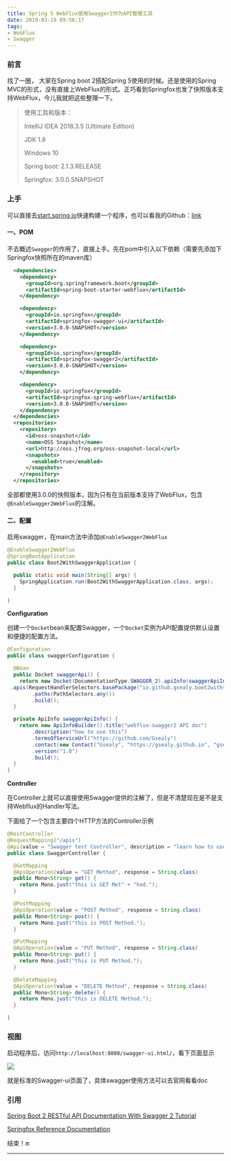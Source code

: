 ```yaml
---
title: Spring 5 WebFlux使用Swagger2作为API管理工具
date: 2019-03-19 09:56:17
tags:
- WebFlux
- Swagger
---
```


### 前言

找了一圈， 大家在Spring boot 2搭配Spring 5使用的时候。还是使用的Spring MVC的形式，没有直接上WebFlux的形式。正巧看到Springfox也发了快照版本支持WebFlux，今儿我就把这些整理一下。

> 使用工具和版本：
>
> IntelliJ IDEA 2018.3.5 (Ultimate Edition)
>
> JDK 1.8
>
> Windows 10
>
> Spring boot: 2.1.3.RELEASE
>
> Springfox: 3.0.0.SNAPSHOT

### 上手

可以直接去[start.spring.io](https://start.spring.io)快速构建一个程序，也可以看我的Github：[link](https://github.com/Gsealy/some-webflux-extensions)

#### 一、POM

不去概述`Swagger`的作用了，直接上手。先在pom中引入以下依赖（需要先添加下Springfox快照所在的maven库）

```xml
  <dependencies>
    <dependency>
      <groupId>org.springframework.boot</groupId>
      <artifactId>spring-boot-starter-webflux</artifactId>
    </dependency>

    <dependency>
      <groupId>io.springfox</groupId>
      <artifactId>springfox-swagger-ui</artifactId>
      <version>3.0.0-SNAPSHOT</version>
    </dependency>

    <dependency>
      <groupId>io.springfox</groupId>
      <artifactId>springfox-swagger2</artifactId>
      <version>3.0.0-SNAPSHOT</version>
    </dependency>

    <dependency>
      <groupId>io.springfox</groupId>
      <artifactId>springfox-spring-webflux</artifactId>
      <version>3.0.0-SNAPSHOT</version>
    </dependency>
  </dependencies>
  <repositories>
    <repository>
      <id>oss-snapshot</id>
      <name>OSS Snapshot</name>
      <url>http://oss.jfrog.org/oss-snapshot-local</url>
      <snapshots>
        <enabled>true</enabled>
      </snapshots>
    </repository>
  </repositories>
```

全部都使用3.0.0的快照版本，因为只有在当前版本支持了WebFlux，包含`@EnableSwagger2WebFlux`的注解。

#### 二、配置

启用swagger，在main方法中添加`@EnableSwagger2WebFlux`

```java
@EnableSwagger2WebFlux
@SpringBootApplication
public class Boot2WithSwaggerApplication {

  public static void main(String[] args) {
    SpringApplication.run(Boot2WithSwaggerApplication.class, args);
  }

}
```

**Configuration**

创建一个`Docket`bean来配置Swagger，一个`Docket`实例为API配置提供默认设置和便捷的配置方法。

```java
@Configuration
public class swaggerConfiguration {

  @Bean
  public Docket swaggerApi() {
    return new Docket(DocumentationType.SWAGGER_2).apiInfo(swaggerApiInfo()).select() 
 .apis(RequestHandlerSelectors.basePackage("io.github.gsealy.boot2withswagger.controller")) 
        .paths(PathSelectors.any())
        .build();
  }

  private ApiInfo swaggerApiInfo() {
    return new ApiInfoBuilder().title("webflux-swagger2 API doc")
        .description("how to use this")
        .termsOfServiceUrl("https://github.com/Gsealy")
        .contact(new Contact("Gsealy", "https://gsealy.github.io", "gsealy@gmail.com")) 
        .version("1.0")
        .build();
  }
}
```

**Controller**

在Controller上就可以直接使用Swagger提供的注解了，但是不清楚现在是不是支持Webflux的Handler写法。

下面给了一个包含主要四个HTTP方法的Controller示例

```java
@RestController
@RequestMapping("/apis")
@Api(value = "Swagger test Controller", description = "learn how to use swagger")
public class SwaggerController {

  @GetMapping
  @ApiOperation(value = "GET Method", response = String.class)
  public Mono<String> get() {
    return Mono.just("this is GET Met" + "hod.");
  }

  @PostMapping
  @ApiOperation(value = "POST Method", response = String.class)
  public Mono<String> post() {
    return Mono.just("this is POST Method.");
  }

  @PutMapping
  @ApiOperation(value = "PUT Method", response = String.class)
  public Mono<String> put() {
    return Mono.just("this is PUT Method.");
  }

  @DeleteMapping
  @ApiOperation(value = "DELETE Method", response = String.class)
  public Mono<String> delete() {
    return Mono.just("this is DELETE Method.");
  }

}
```

### 视图

启动程序后，访问`http://localhost:8080/swagger-ui.html/`，看下页面显示

![](https://gsealy-1257917518.cos.ap-beijing.myqcloud.com/gsealy.github.io/spring/swagger-ui.png)

就是标准的Swagger-ui页面了，具体swagger使用方法可以去官网看看doc

### 引用

[Spring Boot 2 RESTful API Documentation With Swagger 2 Tutorial](https://dzone.com/articles/spring-boot-2-restful-api-documentation-with-swagg)

[Springfox Reference Documentation](http://springfox.github.io/springfox/docs/snapshot/)

结束！🔚

------

